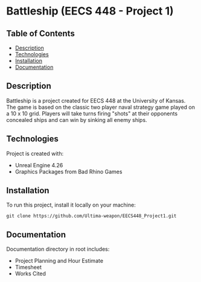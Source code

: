 # Battleship (EECS 448 - Project 1)

## Table of Contents
* [Description](#description)
* [Technologies](#technologies)
* [Installation](#installation)
* [Documentation](#documentation)

## Description
Battleship is a project created for EECS 448 at the University of Kansas. The game is based on the classic two player naval strategy game played on a 10 x 10 grid. Players will take turns firing "shots" at their opponents concealed ships and can win by sinking all enemy ships.

## Technologies
Project is created with:
* Unreal Engine 4.26
* Graphics Packages from Bad Rhino Games

## Installation
To run this project, install it locally on your machine:
```
git clone https://github.com/Ultima-weapon/EECS448_Project1.git
```

## Documentation
Documentation directory in root includes:
* Project Planning and Hour Estimate
* Timesheet
* Works Cited
